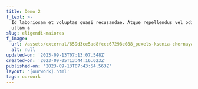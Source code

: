 ```yaml
---
title: Demo 2
f_text: >-
  Id laboriosam et voluptas quasi recusandae. Atque repellendus vel odio soluta
  ullam a
slug: eligendi-maiores
f_image:
  url: /assets/external/659d3ce5ad8fccc67298e088_pexels-ksenia-chernaya-3951670.jpg
  alt: null
updated-on: '2023-09-13T07:13:07.548Z'
created-on: '2023-09-05T13:44:16.623Z'
published-on: '2023-09-13T07:43:54.563Z'
layout: '[ourwork].html'
tags: ourwork
---
```



